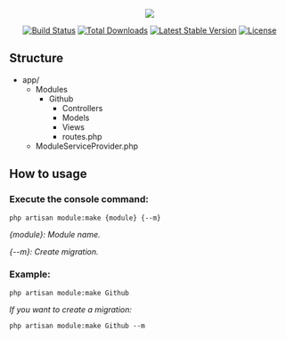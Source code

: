 <p align="center"><img src="https://laravel.com/assets/img/components/logo-laravel.svg"></p>

<p align="center">
<a href="https://travis-ci.org/laravel/framework"><img src="https://travis-ci.org/laravel/framework.svg" alt="Build Status"></a>
<a href="https://packagist.org/packages/laravel/framework"><img src="https://poser.pugx.org/laravel/framework/d/total.svg" alt="Total Downloads"></a>
<a href="https://packagist.org/packages/laravel/framework"><img src="https://poser.pugx.org/laravel/framework/v/stable.svg" alt="Latest Stable Version"></a>
<a href="https://packagist.org/packages/laravel/framework"><img src="https://poser.pugx.org/laravel/framework/license.svg" alt="License"></a>
</p>

## Structure

* app/
  * Modules
    * Github
      * Controllers
      * Models
      * Views
      * routes.php
  * ModuleServiceProvider.php

## How to usage

### Execute the console command:
`php artisan module:make {module} {--m}`

*{module}: Module name.*

*{--m}: Create migration.*

### Example:
`php artisan module:make Github`

*If you want to create a migration:*

`php artisan module:make Github --m`